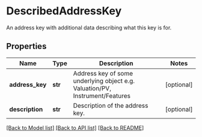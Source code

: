 # DescribedAddressKey

An address key with additional data describing what this key is for.

## Properties
Name | Type | Description | Notes
------------ | ------------- | ------------- | -------------
**address_key** | **str** | Address key of some underlying object e.g. Valuation/PV, Instrument/Features | [optional] 
**description** | **str** | Description of the address key. | [optional] 

[[Back to Model list]](../README.md#documentation-for-models) [[Back to API list]](../README.md#documentation-for-api-endpoints) [[Back to README]](../README.md)


